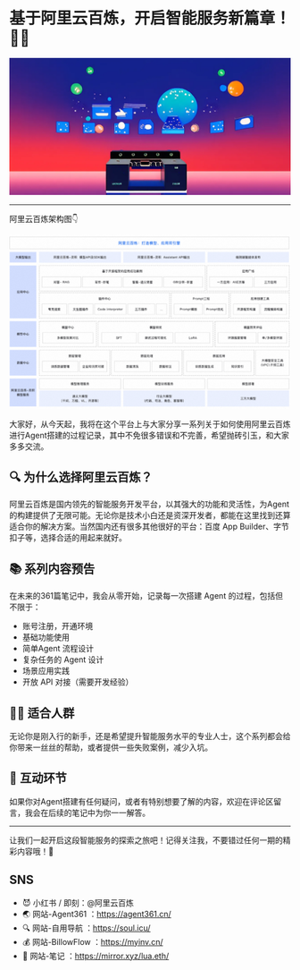 # 基于阿里云百炼，开启智能服务新篇章！🚀🤖

![agent000-题图](agent000-题图.png)

-----

阿里云百炼架构图👇

![agent000-百炼架构图](agent000-百炼架构图.png)

大家好，从今天起，我将在这个平台上与大家分享一系列关于如何使用阿里云百炼进行Agent搭建的过程记录，其中不免很多错误和不完善，希望抛砖引玉，和大家多多交流。

## 🔍 为什么选择阿里云百炼？

阿里云百炼是国内领先的智能服务开发平台，以其强大的功能和灵活性，为Agent的构建提供了无限可能。无论你是技术小白还是资深开发者，都能在这里找到还算适合你的解决方案。当然国内还有很多其他很好的平台：百度 App Builder、字节扣子等，选择合适的用起来就好。

## 📚 系列内容预告

在未来的361篇笔记中，我会从零开始，记录每一次搭建 Agent 的过程，包括但不限于：

- 账号注册，开通环境
- 基础功能使用
- 简单Agent 流程设计
- 复杂任务的 Agent 设计
- 场景应用实践
- 开放 API 对接（需要开发经验）



## 👨‍🏫 适合人群

无论你是刚入行的新手，还是希望提升智能服务水平的专业人士，这个系列都会给你带来一丝丝的帮助，或者提供一些失败案例，减少入坑。

## 🔗 互动环节

如果你对Agent搭建有任何疑问，或者有特别想要了解的内容，欢迎在评论区留言，我会在后续的笔记中为你一一解答。

---

让我们一起开启这段智能服务的探索之旅吧！记得关注我，不要错过任何一期的精彩内容哦！👀

## SNS
- 😈 小红书 / 即刻：@阿里云百炼
- 🌏 网站-Agent361 ：https://agent361.cn/
- 🔍 网站-自用导航 ：https://soul.icu/
- 💰 网站-BillowFlow ：https://myinv.cn/
- 📓 网站-笔记 ：https://mirror.xyz/lua.eth/
